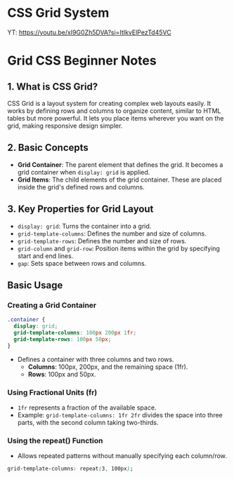 # CSS Grid System

YT: https://youtu.be/xI9G0Zh5DVA?si=ItIkvElPezTd45VC

# Grid CSS Beginner Notes

## 1. What is CSS Grid?
CSS Grid is a layout system for creating complex web layouts easily. It works by defining rows and columns to organize content, similar to HTML tables but more powerful. It lets you place items wherever you want on the grid, making responsive design simpler.

## 2. Basic Concepts

- **Grid Container**: The parent element that defines the grid. It becomes a grid container when `display: grid` is applied.
- **Grid Items**: The child elements of the grid container. These are placed inside the grid's defined rows and columns.

## 3. Key Properties for Grid Layout

- `display: grid`: Turns the container into a grid.
- `grid-template-columns`: Defines the number and size of columns.
- `grid-template-rows`: Defines the number and size of rows.
- `grid-column` and `grid-row`: Position items within the grid by specifying start and end lines.
- `gap`: Sets space between rows and columns.

## Basic Usage

### Creating a Grid Container

```css
.container {
  display: grid;
  grid-template-columns: 100px 200px 1fr;
  grid-template-rows: 100px 50px;
}
```

- Defines a container with three columns and two rows.
  - **Columns**: 100px, 200px, and the remaining space (1fr).
  - **Rows**: 100px and 50px.

### Using Fractional Units (fr)

- `1fr` represents a fraction of the available space.
- Example: `grid-template-columns: 1fr 2fr` divides the space into three parts, with the second column taking two-thirds.

### Using the repeat() Function

- Allows repeated patterns without manually specifying each column/row.

```css
grid-template-columns: repeat(3, 100px);
```

